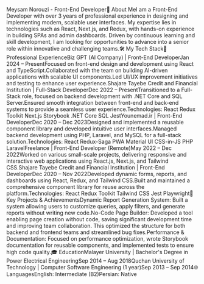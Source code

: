 Meysam Norouzi - Front-End Developer👋 About MeI am a Front-End Developer with over 3 years of professional experience in designing and implementing modern, scalable user interfaces. My expertise lies in technologies such as React, Next.js, and Redux, with hands-on experience in building SPAs and admin dashboards. Driven by continuous learning and skill development, I am looking for opportunities to advance into a senior role within innovative and challenging teams.🛠️ My Tech Stack💼 Professional ExperienceBiz GPT (AI Company) | Front-End DeveloperJan 2024 – PresentFocused on front-end design and development using React and TypeScript.Collaborated with the team on building AI-driven applications with scalable UI components.Led UI/UX improvement initiatives and testing to enhance user experience.Shajare Tayebe Credit and Financial Institution | Full-Stack DeveloperDec 2022 – PresentTransitioned to a Full-Stack role, focused on backend development with .NET Core and SQL Server.Ensured smooth integration between front-end and back-end systems to provide a seamless user experience.Technologies: React Redux Toolkit Next.js Storybook .NET Core SQL JestYounemad.ir | Front-End DeveloperDec 2020 – Dec 2023Designed and implemented a reusable component library and developed intuitive user interfaces.Managed backend development using PHP, Laravel, and MySQL for a full-stack solution.Technologies: React Redux-Saga PWA Material UI CSS-in-JS PHP LaravelFreelance | Front-End Developer (Remote)May 2022 – Dec 2022Worked on various small-scale projects, delivering responsive and interactive web applications using React.js, Next.js, and Tailwind CSS.Shajare Tayebe Credit and Financial Institution | Front-End DeveloperDec 2020 – Nov 2022Developed dynamic forms, reports, and dashboards using React, Redux, and Tailwind CSS.Built and maintained a comprehensive component library for reuse across the platform.Technologies: React Redux Toolkit Tailwind CSS Jest Playwright🚀 Key Projects & AchievementsDynamic Report Generation System: Built a system allowing users to customize queries, apply filters, and generate reports without writing new code.No-Code Page Builder: Developed a tool enabling page creation without code, saving significant development time and improving team collaboration. This optimized the structure for both backend and frontend teams and streamlined bug fixes.Performance & Documentation: Focused on performance optimization, wrote Storybook documentation for reusable components, and implemented tests to ensure high code quality.🎓 EducationMalayer University | Bachelor's Degree in Power Electrical EngineeringSep 2014 – Aug 2018Quchan University of Technology | Computer Software Engineering (1 year)Sep 2013 – Sep 2014🌐 LanguagesEnglish: Intermediate (B2)Persian: Native
